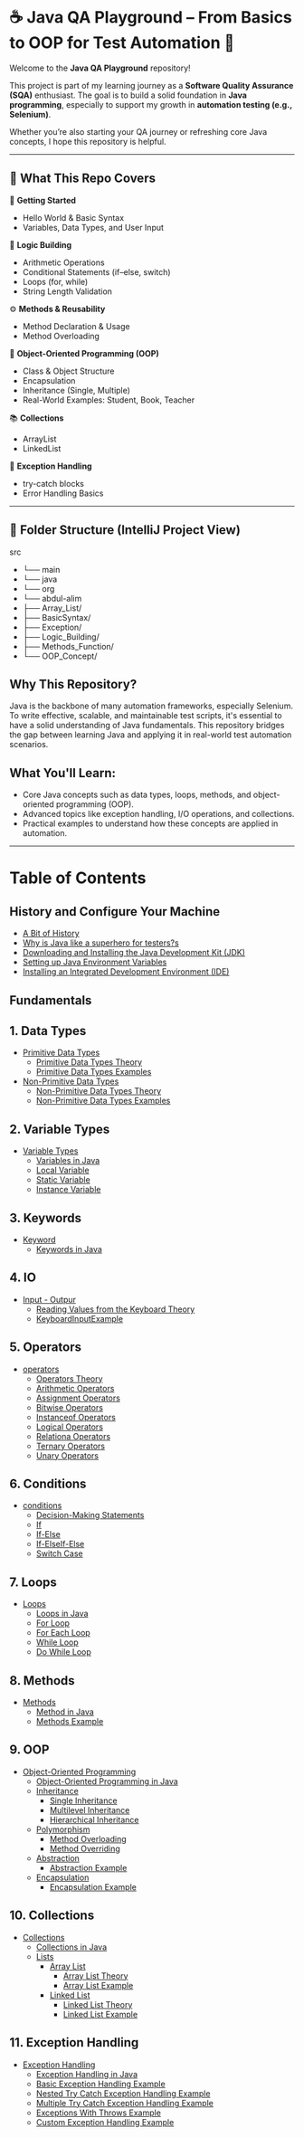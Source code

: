 # ☕ Java QA Playground – From Basics to OOP for Test Automation 🧪

Welcome to the **Java QA Playground** repository!

This project is part of my learning journey as a **Software Quality Assurance (SQA)** enthusiast. The goal is to build a solid foundation in **Java programming**, especially to support my growth in **automation testing (e.g., Selenium)**.

Whether you’re also starting your QA journey or refreshing core Java concepts, I hope this repository is helpful.

---

## 🎯 What This Repo Covers

🔰 **Getting Started**
- Hello World & Basic Syntax
- Variables, Data Types, and User Input

🧮 **Logic Building**
- Arithmetic Operations
- Conditional Statements (if–else, switch)
- Loops (for, while)
- String Length Validation

⚙️ **Methods & Reusability**
- Method Declaration & Usage
- Method Overloading

🧱 **Object-Oriented Programming (OOP)**
- Class & Object Structure
- Encapsulation
- Inheritance (Single, Multiple)
- Real-World Examples: Student, Book, Teacher

📚 **Collections**
- ArrayList
- LinkedList

🚨 **Exception Handling**
- try-catch blocks
- Error Handling Basics

---

## 📁 Folder Structure (IntelliJ Project View)

src
- └── main
- └── java
- └── org
- └── abdul-alim
- ├── Array_List/
- ├── BasicSyntax/
- ├── Exception/
- ├── Logic_Building/
- ├── Methods_Function/
- └── OOP_Concept/

## Why This Repository?

Java is the backbone of many automation frameworks, especially Selenium. To write effective, scalable, and maintainable test scripts, it's essential to have a solid understanding of Java fundamentals. This repository bridges the gap between learning Java and applying it in real-world test automation scenarios.

## What You'll Learn:
- Core Java concepts such as data types, loops, methods, and object-oriented programming (OOP).
- Advanced topics like exception handling, I/O operations, and collections.
- Practical examples to understand how these concepts are applied in automation.

---
# Table of Contents

## History and Configure Your Machine
- [A Bit of History](https://github.com/ebrahimhossaincse/JAVA-Fundamentals/blob/main/src/main/java/me/hossain/ebrahim/history_configure/A%20Bit%20of%20History.md)
- [Why is Java like a superhero for testers?s](https://github.com/ebrahimhossaincse/JAVA-Fundamentals/blob/main/src/main/java/me/hossain/ebrahim/history_configure/Why%20is%20Java%20Like%20a%20Superhero%20for%20Testers.md)
- [Downloading and Installing the Java Development Kit (JDK)](https://github.com/ebrahimhossaincse/JAVA-Fundamentals/blob/main/src/main/java/me/hossain/ebrahim/history_configure/Downloading%20and%20Installing%20the%20Java%20Development%20Kit%20(JDK).md)
- [Setting up Java Environment Variables](https://github.com/ebrahimhossaincse/JAVA-Fundamentals/blob/main/src/main/java/me/hossain/ebrahim/history_configure/Setting%20up%20Java%20Environment%20Variables.md)
- [Installing an Integrated Development Environment (IDE)](https://github.com/ebrahimhossaincse/JAVA-Fundamentals/blob/main/src/main/java/me/hossain/ebrahim/history_configure/Installing%20an%20Integrated%20Development%20Environment%20(IDE).md)

## Fundamentals
## 1. Data Types
- [Primitive Data Types](https://github.com/ebrahimhossaincse/JAVA-Fundamentals/tree/main/src/main/java/me/hossain/ebrahim/dataTypes/Primitive_Data_Types)
    - [Primitive Data Types Theory](https://github.com/ebrahimhossaincse/JAVA-Fundamentals/blob/main/src/main/java/me/hossain/ebrahim/dataTypes/Primitive_Data_Types/Primitive%20Data%20Types%20in%20Java.md)
    - [Primitive Data Types Examples](https://github.com/ebrahimhossaincse/JAVA-Fundamentals/blob/main/src/main/java/me/hossain/ebrahim/dataTypes/Primitive_Data_Types/PrimitiveTypes.java)
- [Non-Primitive Data Types](https://github.com/ebrahimhossaincse/JAVA-Fundamentals/tree/main/src/main/java/me/hossain/ebrahim/dataTypes/NonPrimitive_Data_Types)
  - [Non-Primitive Data Types Theory](https://github.com/ebrahimhossaincse/JAVA-Fundamentals/blob/main/src/main/java/me/hossain/ebrahim/dataTypes/NonPrimitive_Data_Types/Non-Primitive%20Data%20Types%20in%20Java.md)
  - [Non-Primitive Data Types Examples](https://github.com/ebrahimhossaincse/JAVA-Fundamentals/blob/main/src/main/java/me/hossain/ebrahim/dataTypes/NonPrimitive_Data_Types/NonPrimitiveDataTypes.java)

## 2. Variable Types
- [Variable Types](https://github.com/ebrahimhossaincse/JAVA-Fundamentals/tree/main/src/main/java/me/hossain/ebrahim/variabletypes)
  - [Variables in Java](https://github.com/ebrahimhossaincse/JAVA-Fundamentals/blob/main/src/main/java/me/hossain/ebrahim/variabletypes/Variable%20Types.md)
  - [Local Variable](https://github.com/ebrahimhossaincse/JAVA-Fundamentals/blob/main/src/main/java/me/hossain/ebrahim/variabletypes/LocalVariables/LocalVariables.java)
  - [Static Variable](https://github.com/ebrahimhossaincse/JAVA-Fundamentals/blob/main/src/main/java/me/hossain/ebrahim/variabletypes/StaticVariables/StaticVariables.java)
  - [Instance Variable](https://github.com/ebrahimhossaincse/JAVA-Fundamentals/blob/main/src/main/java/me/hossain/ebrahim/variabletypes/InstanceVariables/InstanceVariables.java)

## 3. Keywords
- [Keyword](https://github.com/ebrahimhossaincse/JAVA-Fundamentals/tree/main/src/main/java/me/hossain/ebrahim/keywords)
  - [Keywords in Java](https://github.com/ebrahimhossaincse/JAVA-Fundamentals/blob/main/src/main/java/me/hossain/ebrahim/keywords/Keywords%20in%20Java.md)

## 4. IO
- [Input - Outpur](https://github.com/ebrahimhossaincse/JAVA-Fundamentals/tree/main/src/main/java/me/hossain/ebrahim/io)
  - [Reading Values from the Keyboard Theory](https://github.com/ebrahimhossaincse/JAVA-Fundamentals/blob/main/src/main/java/me/hossain/ebrahim/io/Reading%20Values%20from%20the%20Keyboard.md)
  - [KeyboardInputExample](https://github.com/ebrahimhossaincse/JAVA-Fundamentals/blob/main/src/main/java/me/hossain/ebrahim/io/KeyboardInputExample.java)

## 5. Operators
- [operators](https://github.com/ebrahimhossaincse/JAVA-Fundamentals/tree/main/src/main/java/me/hossain/ebrahim/operators)
  - [Operators Theory](https://github.com/ebrahimhossaincse/JAVA-Fundamentals/blob/main/src/main/java/me/hossain/ebrahim/operators/Operators%20in%20Java.md)
  - [Arithmetic Operators](https://github.com/ebrahimhossaincse/JAVA-Fundamentals/blob/main/src/main/java/me/hossain/ebrahim/operators/ArithmeticOperators.java)
  - [Assignment Operators](https://github.com/ebrahimhossaincse/JAVA-Fundamentals/blob/main/src/main/java/me/hossain/ebrahim/operators/AssignmentOperators.java)
  - [Bitwise Operators](https://github.com/ebrahimhossaincse/JAVA-Fundamentals/blob/main/src/main/java/me/hossain/ebrahim/operators/BitwiseOperators.java)
  - [Instanceof Operators](https://github.com/ebrahimhossaincse/JAVA-Fundamentals/blob/main/src/main/java/me/hossain/ebrahim/operators/InstanceofOperator.java)
  - [Logical Operators](https://github.com/ebrahimhossaincse/JAVA-Fundamentals/blob/main/src/main/java/me/hossain/ebrahim/operators/LogicalOperators.java)
  - [Relationa Operators](https://github.com/ebrahimhossaincse/JAVA-Fundamentals/blob/main/src/main/java/me/hossain/ebrahim/operators/RelationalOperators.java)
  - [Ternary Operators](https://github.com/ebrahimhossaincse/JAVA-Fundamentals/blob/main/src/main/java/me/hossain/ebrahim/operators/TernaryOperator.java)
  - [Unary Operators](https://github.com/ebrahimhossaincse/JAVA-Fundamentals/blob/main/src/main/java/me/hossain/ebrahim/operators/UnaryOperators.java)

## 6. Conditions
- [conditions](https://github.com/ebrahimhossaincse/JAVA-Fundamentals/tree/main/src/main/java/me/hossain/ebrahim/conditions)
    - [Decision-Making Statements](https://github.com/ebrahimhossaincse/JAVA-Fundamentals/blob/main/src/main/java/me/hossain/ebrahim/conditions/Control%20Flow%20Statements%20in%20Java.md)
    - [If](https://github.com/ebrahimhossaincse/JAVA-Fundamentals/blob/main/src/main/java/me/hossain/ebrahim/conditions/If_Statement.java)
    - [If-Else](https://github.com/ebrahimhossaincse/JAVA-Fundamentals/blob/main/src/main/java/me/hossain/ebrahim/conditions/If_Else_Statement.java)
    - [If-ElseIf-Else](https://github.com/ebrahimhossaincse/JAVA-Fundamentals/blob/main/src/main/java/me/hossain/ebrahim/conditions/If_ElseIf_Else_Statement.java)
    - [Switch Case](https://github.com/ebrahimhossaincse/JAVA-Fundamentals/blob/main/src/main/java/me/hossain/ebrahim/conditions/Switch_Statement.java)

## 7. Loops
- [Loops](https://github.com/ebrahimhossaincse/JAVA-Fundamentals/tree/main/src/main/java/me/hossain/ebrahim/loops)
    - [Loops in Java](https://github.com/ebrahimhossaincse/JAVA-Fundamentals/blob/main/src/main/java/me/hossain/ebrahim/loops/Loops%20in%20Java.md)
    - [For Loop](https://github.com/ebrahimhossaincse/JAVA-Fundamentals/blob/main/src/main/java/me/hossain/ebrahim/loops/ForLoop.java)
    - [For Each Loop](https://github.com/ebrahimhossaincse/JAVA-Fundamentals/blob/main/src/main/java/me/hossain/ebrahim/loops/ForEachLoop.java)
    - [While Loop](https://github.com/ebrahimhossaincse/JAVA-Fundamentals/blob/main/src/main/java/me/hossain/ebrahim/loops/WhileLoop.java)
    - [Do While Loop](https://github.com/ebrahimhossaincse/JAVA-Fundamentals/blob/main/src/main/java/me/hossain/ebrahim/loops/DoWhileLoop.java)

## 8. Methods
- [Methods](https://github.com/ebrahimhossaincse/JAVA-Fundamentals/tree/main/src/main/java/me/hossain/ebrahim/methods)
  - [Method in Java](https://github.com/ebrahimhossaincse/JAVA-Fundamentals/blob/main/src/main/java/me/hossain/ebrahim/methods/Methods%20in%20Java.md)
  - [Methods Example](https://github.com/ebrahimhossaincse/JAVA-Fundamentals/blob/main/src/main/java/me/hossain/ebrahim/methods/Methods.java)

## 9. OOP
- [Object-Oriented Programming](https://github.com/ebrahimhossaincse/JAVA-Fundamentals/tree/main/src/main/java/me/hossain/ebrahim/oop)
  - [Object-Oriented Programming in Java](https://github.com/ebrahimhossaincse/JAVA-Fundamentals/blob/main/src/main/java/me/hossain/ebrahim/oop/Object-Oriented%20Programming%20in%20Java.md) 
  - [Inheritance](https://github.com/ebrahimhossaincse/JAVA-Fundamentals/tree/main/src/main/java/me/hossain/ebrahim/oop/Inheritance)
    - [Single Inheritance](https://github.com/ebrahimhossaincse/JAVA-Fundamentals/blob/main/src/main/java/me/hossain/ebrahim/oop/Inheritance/SingleInheritance.java)
    - [Multilevel Inheritance](https://github.com/ebrahimhossaincse/JAVA-Fundamentals/blob/main/src/main/java/me/hossain/ebrahim/oop/Inheritance/MultilevelInheritance.java)
    - [Hierarchical Inheritance](https://github.com/ebrahimhossaincse/JAVA-Fundamentals/blob/main/src/main/java/me/hossain/ebrahim/oop/Inheritance/HierarchicalInheritance.java)
  - [Polymorphism](https://github.com/ebrahimhossaincse/JAVA-Fundamentals/tree/main/src/main/java/me/hossain/ebrahim/oop/Polymorphism)
    - [Method Overloading](https://github.com/ebrahimhossaincse/JAVA-Fundamentals/blob/main/src/main/java/me/hossain/ebrahim/oop/Polymorphism/MethodOverloading.java)
    - [Method Overriding](https://github.com/ebrahimhossaincse/JAVA-Fundamentals/blob/main/src/main/java/me/hossain/ebrahim/oop/Polymorphism/MethodOverriding.java)
  - [Abstraction](https://github.com/ebrahimhossaincse/JAVA-Fundamentals/tree/main/src/main/java/me/hossain/ebrahim/oop/Abstraction)
    - [Abstraction Example](https://github.com/ebrahimhossaincse/JAVA-Fundamentals/blob/main/src/main/java/me/hossain/ebrahim/oop/Abstraction/Abstraction.java)
  - [Encapsulation](https://github.com/ebrahimhossaincse/JAVA-Fundamentals/tree/main/src/main/java/me/hossain/ebrahim/oop/Encapsulation)
    - [Encapsulation Example](https://github.com/ebrahimhossaincse/JAVA-Fundamentals/blob/main/src/main/java/me/hossain/ebrahim/oop/Encapsulation/Person.java)

## 10. Collections
- [Collections](https://github.com/ebrahimhossaincse/JAVA-Fundamentals/tree/main/src/main/java/me/hossain/ebrahim/collections)
  - [Collections in Java](https://github.com/ebrahimhossaincse/JAVA-Fundamentals/blob/main/src/main/java/me/hossain/ebrahim/collections/Java%20Collections%20Framework.md)
  - [Lists](https://github.com/ebrahimhossaincse/JAVA-Fundamentals/tree/main/src/main/java/me/hossain/ebrahim/collections/lists)
    - [Array List](https://github.com/ebrahimhossaincse/JAVA-Fundamentals/tree/main/src/main/java/me/hossain/ebrahim/collections/lists/arraylist)
      - [Array List Theory](https://github.com/ebrahimhossaincse/JAVA-Fundamentals/blob/main/src/main/java/me/hossain/ebrahim/collections/lists/arraylist/ArrayList%20in%20Java.md)
      - [Array List Example](https://github.com/ebrahimhossaincse/JAVA-Fundamentals/blob/main/src/main/java/me/hossain/ebrahim/collections/lists/arraylist/ArrayListExamples.java)
    - [Linked List](https://github.com/ebrahimhossaincse/JAVA-Fundamentals/tree/main/src/main/java/me/hossain/ebrahim/collections/lists/linkedlist)
      - [Linked List Theory](https://github.com/ebrahimhossaincse/JAVA-Fundamentals/blob/main/src/main/java/me/hossain/ebrahim/collections/lists/linkedlist/LinkedList%20in%20Java.md)
      - [Linked List Example](https://github.com/ebrahimhossaincse/JAVA-Fundamentals/blob/main/src/main/java/me/hossain/ebrahim/collections/lists/linkedlist/LinkedListExamples.java)

## 11. Exception Handling
- [Exception Handling](https://github.com/ebrahimhossaincse/JAVA-Fundamentals/tree/main/src/main/java/me/hossain/ebrahim/exceptionhandling)
  - [Exception Handling in Java](https://github.com/ebrahimhossaincse/JAVA-Fundamentals/blob/main/src/main/java/me/hossain/ebrahim/exceptionhandling/Exception%20Handling%20in%20Java.md)
  - [Basic Exception Handling Example](https://github.com/ebrahimhossaincse/JAVA-Fundamentals/blob/main/src/main/java/me/hossain/ebrahim/exceptionhandling/BasicExceptionHandling.java)
  - [Nested Try Catch Exception Handling Example](https://github.com/ebrahimhossaincse/JAVA-Fundamentals/blob/main/src/main/java/me/hossain/ebrahim/exceptionhandling/NestedTryCatchBlocks.java)
  - [Multiple Try Catch Exception Handling Example](https://github.com/ebrahimhossaincse/JAVA-Fundamentals/blob/main/src/main/java/me/hossain/ebrahim/exceptionhandling/MultipleCatchBlocks.java)
  - [Exceptions With Throws Example](https://github.com/ebrahimhossaincse/JAVA-Fundamentals/blob/main/src/main/java/me/hossain/ebrahim/exceptionhandling/ExceptionsWithThrows.java)
  - [Custom Exception Handling Example](https://github.com/ebrahimhossaincse/JAVA-Fundamentals/blob/main/src/main/java/me/hossain/ebrahim/exceptionhandling/CustomExceptions.java)
